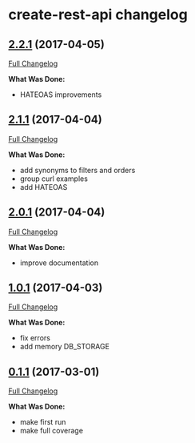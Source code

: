 # create-rest-api changelog

## [2.2.1](https://github.com/ivanoff/create-rest-api/tree/2.2.1) (2017-04-05)
[Full Changelog](https://github.com/ivanoff/create-rest-api/compare/2.1.1...2.2.1)

**What Was Done:**

- HATEOAS improvements


## [2.1.1](https://github.com/ivanoff/create-rest-api/tree/2.1.1) (2017-04-04)
[Full Changelog](https://github.com/ivanoff/create-rest-api/compare/2.0.1...2.1.1)

**What Was Done:**

- add synonyms to filters and orders
- group curl examples
- add HATEOAS


## [2.0.1](https://github.com/ivanoff/create-rest-api/tree/2.0.1) (2017-04-04)
[Full Changelog](https://github.com/ivanoff/create-rest-api/compare/1.0.1...2.0.1)

**What Was Done:**

- improve documentation


## [1.0.1](https://github.com/ivanoff/create-rest-api/tree/1.0.1) (2017-04-03)
[Full Changelog](https://github.com/ivanoff/create-rest-api/compare/0.1.1...1.0.1)

**What Was Done:**

- fix errors
- add memory DB_STORAGE


## [0.1.1](https://github.com/ivanoff/create-rest-api/tree/0.1.1) (2017-03-01)
[Full Changelog](https://github.com/ivanoff/create-rest-api/compare/0.1.1...0.1.1)

**What Was Done:**

- make first run
- make full coverage
